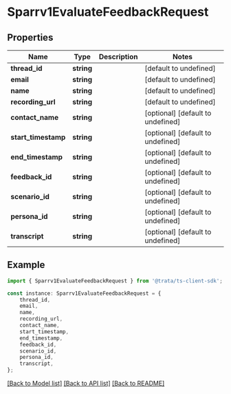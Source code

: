 # Sparrv1EvaluateFeedbackRequest


## Properties

Name | Type | Description | Notes
------------ | ------------- | ------------- | -------------
**thread_id** | **string** |  | [default to undefined]
**email** | **string** |  | [default to undefined]
**name** | **string** |  | [default to undefined]
**recording_url** | **string** |  | [default to undefined]
**contact_name** | **string** |  | [optional] [default to undefined]
**start_timestamp** | **string** |  | [optional] [default to undefined]
**end_timestamp** | **string** |  | [optional] [default to undefined]
**feedback_id** | **string** |  | [optional] [default to undefined]
**scenario_id** | **string** |  | [optional] [default to undefined]
**persona_id** | **string** |  | [optional] [default to undefined]
**transcript** | **string** |  | [optional] [default to undefined]

## Example

```typescript
import { Sparrv1EvaluateFeedbackRequest } from '@trata/ts-client-sdk';

const instance: Sparrv1EvaluateFeedbackRequest = {
    thread_id,
    email,
    name,
    recording_url,
    contact_name,
    start_timestamp,
    end_timestamp,
    feedback_id,
    scenario_id,
    persona_id,
    transcript,
};
```

[[Back to Model list]](../README.md#documentation-for-models) [[Back to API list]](../README.md#documentation-for-api-endpoints) [[Back to README]](../README.md)
